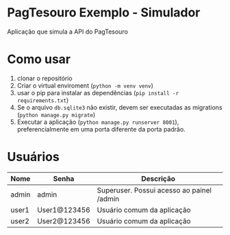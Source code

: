 # PagTesouro Exemplo - Simulador

Aplicação que simula a API do PagTesouro

# Como usar

1. clonar o repositório
2. Criar o virtual enviroment (`python -m venv venv`)
3. usar o pip para instalar as dependências (`pip install -r requirements.txt`)
4. Se o arquivo `db.sqlite3` não existir, devem ser executadas as migrations (`python manage.py migrate`)
5. Executar a aplicação (`python manage.py runserver 8001`), preferencialmente em uma porta diferente da porta padrão.

# Usuários

| Nome  | Senha        | Descrição                                 |
| ----- | ------------ | ----------------------------------------- |
| admin | admin        | Superuser. Possui acesso ao painel /admin |
| user1 | User1@123456 | Usuário comum da aplicação                |
| user2 | User2@123456 | Usuário comum da aplicação                |
